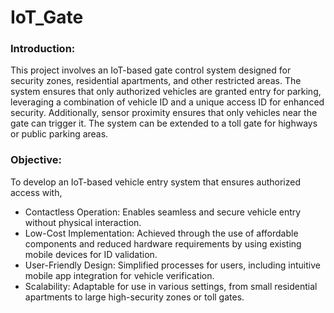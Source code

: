# IoT_Gate

### Introduction: 
This project involves an IoT-based gate control system designed for security zones, residential apartments, and other restricted areas. The system ensures that only authorized vehicles are granted entry for parking, leveraging a combination of vehicle ID and a unique access ID for enhanced security. Additionally, sensor proximity ensures that only vehicles near the gate can trigger it. The system can be extended to a toll gate for highways or public parking areas.


### Objective:
To develop an IoT-based vehicle entry system that ensures authorized access with,
  - Contactless Operation: Enables seamless and secure vehicle entry without physical interaction. 
  - Low-Cost Implementation: Achieved through the use of affordable components and reduced hardware requirements by using existing mobile devices for ID validation. 
  - User-Friendly Design: Simplified processes for users, including intuitive mobile app integration for vehicle verification. 
  - Scalability: Adaptable for use in various settings, from small residential apartments to large high-security zones or toll gates.
